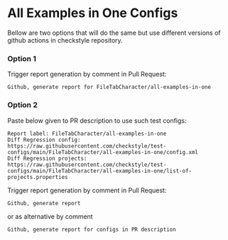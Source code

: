 # All Examples in One Configs

Bellow are two options that will do the same but use different versions
of github actions in checkstyle repository.


### Option 1
Trigger report generation by comment in Pull Request:
```
Github, generate report for FileTabCharacter/all-examples-in-one
```

### Option 2

Paste below given to PR description to use such test configs:
```
Report label: FileTabCharacter/all-examples-in-one
Diff Regression config: https://raw.githubusercontent.com/checkstyle/test-configs/main/FileTabCharacter/all-examples-in-one/config.xml
Diff Regression projects: https://raw.githubusercontent.com/checkstyle/test-configs/main/FileTabCharacter/all-examples-in-one/list-of-projects.properties
```

Trigger report generation by comment in Pull Request:
```
Github, generate report
```
or as alternative by comment
```
Github, generate report for configs in PR description
```
